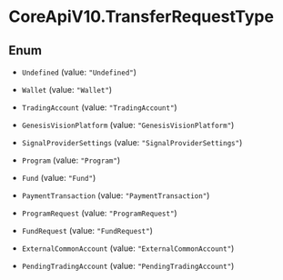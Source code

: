 # CoreApiV10.TransferRequestType

## Enum


* `Undefined` (value: `"Undefined"`)

* `Wallet` (value: `"Wallet"`)

* `TradingAccount` (value: `"TradingAccount"`)

* `GenesisVisionPlatform` (value: `"GenesisVisionPlatform"`)

* `SignalProviderSettings` (value: `"SignalProviderSettings"`)

* `Program` (value: `"Program"`)

* `Fund` (value: `"Fund"`)

* `PaymentTransaction` (value: `"PaymentTransaction"`)

* `ProgramRequest` (value: `"ProgramRequest"`)

* `FundRequest` (value: `"FundRequest"`)

* `ExternalCommonAccount` (value: `"ExternalCommonAccount"`)

* `PendingTradingAccount` (value: `"PendingTradingAccount"`)


